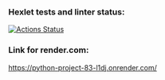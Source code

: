 ### Hexlet tests and linter status:
[![Actions Status](https://github.com/leksfix/python-project-83/actions/workflows/hexlet-check.yml/badge.svg)](https://github.com/leksfix/python-project-83/actions)



### Link for render.com:
https://python-project-83-l1dj.onrender.com/

